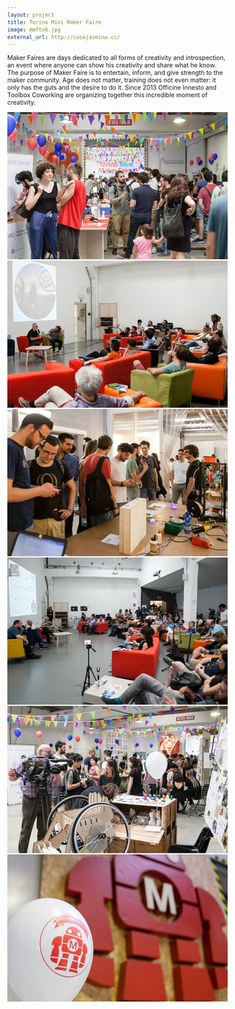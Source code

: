 ```yaml
---
layout: project
title: Torino Mini Maker Faire
image: mmfto6.jpg
external_url: http://casajasmina.cc/
---
```

Maker Faires are days dedicated to all forms of creativity and introspection, an event where anyone can show his creativity and share what he know. The purpose of Maker Faire is to entertain, inform, and give strength to the maker community. Age does not matter, training does not even matter: it only has the guts and the desire to do it.
Since 2013 Officine Innesto and Toolbox Coworking are organizing together this incredible moment of creativity.


<div class="photo-carousel">
    <img src="/images/projects/mmfto1.jpg">
    <img src="/images/projects/mmfto2.jpg">
    <img src="/images/projects/mmfto3.jpg">
    <img src="/images/projects/mmfto4.jpg">
    <img src="/images/projects/mmfto5.jpg">
    <img src="/images/projects/mmfto6.jpg">
</div>
